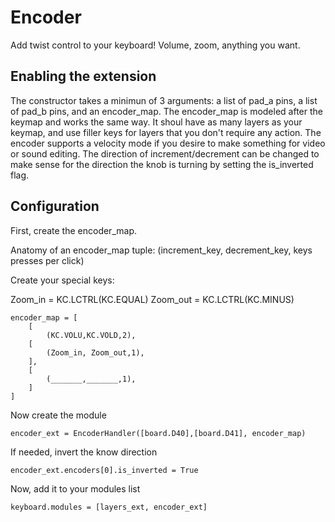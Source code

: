 # Encoder
Add twist control to your keyboard! Volume, zoom, anything you want.

## Enabling the extension
The constructor takes a minimun of 3 arguments: a list of pad_a pins, a list of pad_b pins, 
and an encoder_map.  The encoder_map is modeled after the keymap and works the
same way. It shoul have as many layers as your keymap, and use filler keys for 
layers that you don't require any action.  The encoder supports a velocity mode
if you desire to make something for video or sound editing. The direction of 
increment/decrement can be changed to make sense for the direction the knob is 
turning by setting the is_inverted flag.

## Configuration
First, create the encoder_map.

Anatomy of an encoder_map tuple: (increment_key, decrement_key, keys presses per click)

Create your special keys:

Zoom_in = KC.LCTRL(KC.EQUAL)
Zoom_out = KC.LCTRL(KC.MINUS)


```
encoder_map = [
    [
        (KC.VOLU,KC.VOLD,2),
    [
        (Zoom_in, Zoom_out,1),
    ],
    [
        (_______,_______,1),
    ]
]
```

Now create the module
```
encoder_ext = EncoderHandler([board.D40],[board.D41], encoder_map)
```

If needed, invert the know direction
```
encoder_ext.encoders[0].is_inverted = True
```

Now, add it to your modules list
```
keyboard.modules = [layers_ext, encoder_ext]
```
